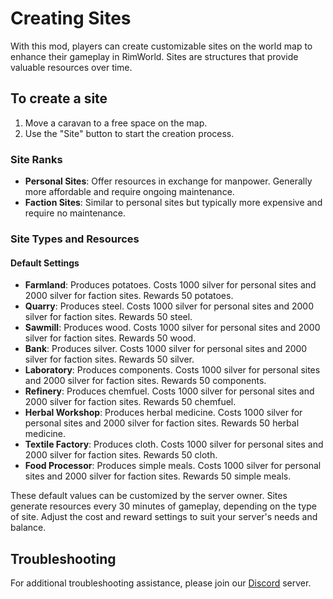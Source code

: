 # Creating Sites

With this mod, players can create customizable sites on the world map to enhance their gameplay in RimWorld. Sites are structures that provide valuable resources over time.

## To create a site

1. Move a caravan to a free space on the map.
2. Use the "Site" button to start the creation process.

### Site Ranks

* **Personal Sites**: Offer resources in exchange for manpower. Generally more affordable and require ongoing maintenance.
* **Faction Sites**: Similar to personal sites but typically more expensive and require no maintenance.

### Site Types and Resources

#### Default Settings

* **Farmland**: Produces potatoes. Costs 1000 silver for personal sites and 2000 silver for faction sites. Rewards 50 potatoes.
* **Quarry**: Produces steel. Costs 1000 silver for personal sites and 2000 silver for faction sites. Rewards 50 steel.
* **Sawmill**: Produces wood. Costs 1000 silver for personal sites and 2000 silver for faction sites. Rewards 50 wood.
* **Bank**: Produces silver. Costs 1000 silver for personal sites and 2000 silver for faction sites. Rewards 50 silver.
* **Laboratory**: Produces components. Costs 1000 silver for personal sites and 2000 silver for faction sites. Rewards 50 components.
* **Refinery**: Produces chemfuel. Costs 1000 silver for personal sites and 2000 silver for faction sites. Rewards 50 chemfuel.
* **Herbal Workshop**: Produces herbal medicine. Costs 1000 silver for personal sites and 2000 silver for faction sites. Rewards 50 herbal medicine.
* **Textile Factory**: Produces cloth. Costs 1000 silver for personal sites and 2000 silver for faction sites. Rewards 50 cloth.
* **Food Processor**: Produces simple meals. Costs 1000 silver for personal sites and 2000 silver for faction sites. Rewards 50 simple meals.

These default values can be customized by the server owner. Sites generate resources every 30 minutes of gameplay, depending on the type of site. Adjust the cost and reward settings to suit your server's needs and balance.

## Troubleshooting

For additional troubleshooting assistance, please join our [Discord](https://discord.gg/NCsArSaqBW) server.

